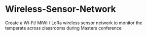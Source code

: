 # Wireless-Sensor-Network
Create a Wi-Fi/ MiWi / LoRa wireless sensor network to monitor the temperate across classrooms during Masters conference
